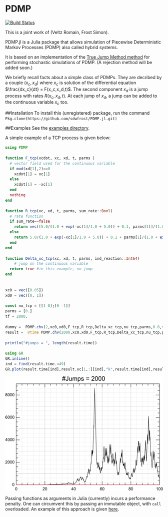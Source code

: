 # PDMP 

[![Build Status](https://travis-ci.org/sdwfrost/PDMP.jl.svg?branch=master)](https://travis-ci.org/sdwfrost/PDMP.jl)

This is a joint work of (Veltz Romain, Frost Simon).

PDMP.jl is a Julia package that allows simulation of Piecewise Deterministic Markov Processes (PDMP) also called hybrid systems.

It is based on an implementation of the [True Jump Method method](http://arxiv.org/abs/1504.06873) for performing stochastic simulations of PDMP. (A rejection method will be added soon.)

We briefly recall facts about a simple class of PDMPs. They are decribed by a couple $(x_c,x_d)$ where $x_c$ is solution of the differential equation $\frac{dx_c}{dt} = F(x_c,x_d,t)$. The second component $x_d$ is a jump process with rates $R(x_c,x_d,t)$. At each jump of $x_d$, a jump can be added to the continuous variable $x_c$ too.

##Installation
To install this (unregistered) package, run the command 	```Pkg.clone(https://github.com/sdwfrost/PDMP.jl.git)```

##Examples
See the [examples directory](https://github.com/sdwfrost/PDMP.jl/tree/master/examples).

A simple example of a TCP process is given below:

```julia
using PDMP

function F_tcp(xcdot, xc, xd, t, parms )
  # vector field used for the continuous variable
  if mod(xd[1],2)==0
    xcdot[1] = xc[1]
  else
    xcdot[1] = -xc[1]
  end
  nothing
end

function R_tcp(xc, xd, t, parms, sum_rate::Bool)
  # rate function
  if sum_rate==false
    return vec([5.0/(1.0 + exp(-xc[1]/1.0 + 5.0)) + 0.1, parms[1]]/(1.0 + exp(-xc[1]/1.0 + 5.0)) + 0.1)
  else
    return 5.0/(1.0 + exp(-xc[1]/1.0 + 5.0)) + 0.1 + parms[1]/(1.0 + exp(-xc[1]/1.0 + 5.0)) + 0.1
  end
end

function Delta_xc_tcp(xc, xd, t, parms, ind_reaction::Int64)
	# jump on the continuous variable
  return true #in this example, no jump
end


xc0 = vec([0.05])
xd0 = vec([0, 1])

const nu_tcp = [[1 0];[0 -1]]
parms = [0.]
tf = 2000.

dummy =  PDMP.chv(2,xc0,xd0,F_tcp,R_tcp,Delta_xc_tcp,nu_tcp,parms,0.0,tf,false)
result =  @time PDMP.chv(2000,xc0,xd0,F_tcp,R_tcp,Delta_xc_tcp,nu_tcp,parms,0.0,tf,false)

println("#jumps = ", length(result.time))

using GR
GR.inline()
ind = find(result.time.<49)
GR.plot(result.time[ind],result.xc[1,:][ind],"k",result.time[ind],result.xd[1,:][ind],"r",title = string("#Jumps = ",length(result.time)))
```

![SIR](examples/tcp.png)

Passing functions as arguments in Julia (currently) incurs a performance penalty. One can circumvent this by passing an immutable object, with ```call``` overloaded. An example of this approach is given [here](https://).
